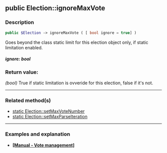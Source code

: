 ## public Election::ignoreMaxVote

### Description    

```php
public $Election -> ignoreMaxVote ( [ bool ignore = true] )
```

Goes beyond the class static limit for this election object only, if static limitation enabled.    


##### **ignore:** *bool*   
    



### Return value:   

*(bool)* True if static limitation is ovveride for this election, false if it's not.


---------------------------------------

### Related method(s)      

* [static Election::setMaxVoteNumber](../Election%20Class/public%20static%20Election--setMaxVoteNumber.md)    
* [static Election::setMaxParseIteration](../Election%20Class/public%20static%20Election--setMaxParseIteration.md)    

---------------------------------------

### Examples and explanation

* **[[Manual - Vote management]](https://github.com/julien-boudry/Condorcet/wiki/II-%23-B.-Vote-management-%23-1.-Add-Vote)**    
